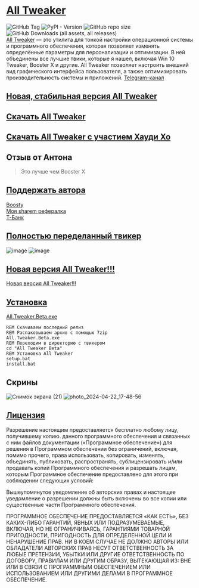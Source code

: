 # [All Tweaker](https://shre.su/0KO3)
![GitHub Tag](https://img.shields.io/github/v/tag/scode18/All-Tweaker?style=for-the-badge&label=release)
![PyPI - Version](https://img.shields.io/pypi/v/ttkbootstrap?style=for-the-badge&label=ttkbootstrap)
![GitHub repo size](https://img.shields.io/github/repo-size/scode18/All-Tweaker?style=for-the-badge)
![GitHub Downloads (all assets, all releases)](https://img.shields.io/github/downloads/scode18/All-Tweaker/total?style=for-the-badge)
<br>
[All Tweaker](https://shre.su/0KO3) — это утилита для тонкой настройки операционной системы и программного обеспечения, которая позволяет изменять определённые параметры для персонализации и оптимизации. В ней объединены все лучшие твики, которые я нашел, включая Win 10 Tweaker, Booster X и другие. All Tweaker позволяет настроить внешний вид графического интерфейса пользователя, а также оптимизировать производительность системы и приложений. [Telegram-канал
](https://t.me/all_tweaker)

## [Новая, стабильная версия All Tweaker](https://shre.su/2JXF)

## [Скачать All Tweaker](https://shre.su/0KO3)

## [Скачать All Tweaker с участием Хауди Хо](https://shre.su/SRCL)

## Отзыв от Антона
> Это лучше чем Booster X

## [Поддержать автора](https://www.tinkoff.ru/cf/2VBH9zSztcW)
[Boosty](https://boosty.to/scode18/donate)<br>
[Моя sharem рефералка](https://sharem.tech/r/user3e27791d)<br>
[Т-Банк](https://www.tinkoff.ru/cf/2VBH9zSztcW)

## [Полностью переделанный твикер](https://shre.su/0KO3)
![image](https://github.com/scode18/All-Tweaker/assets/98618381/7acccc40-8593-4a92-a4af-77626d8ae2ed)
![image](https://github.com/user-attachments/assets/62583ce6-1f83-4e39-9cd7-b5e20aecce50)

## [Новая версия All Tweaker!!!](https://shre.su/0KO3) 
[Новая версия All Tweaker!!!](https://shre.su/0KO3) 

## [Установка](https://shre.su/0KO3)
[All.Tweaker.Beta.exe](https://shre.su/0KO3)
```batch
REM Скачиваем последний релиз
REM Распаковываем архив с помощью 7zip
All.Tweaker.Beta.exe
REM Переходим в директорию с твикером
cd "All Tweaker Beta"
REM Установка All Tweaker
setup.bat
install.bat
```

## Скрины
![Снимок экрана (21)](https://github.com/scode18/All-Tweaker/assets/98618381/6acc543a-b5d2-459b-a350-509c479dfcb3)
![photo_2024-04-22_17-48-56](https://github.com/scode18/All-Tweaker/assets/98618381/fa0c3fa8-993e-4c1c-bc8c-681d38417835)
## [Лицензия](https://shre.su/WXFN)
Разрешение настоящим предоставляется бесплатно любому лицу, получившему копию.
данного программного обеспечения и связанных с ним файлов документации («Программное обеспечение») для решения
в Программном обеспечении без ограничений, включая, помимо прочего, права
использовать, копировать, изменять, объединять, публиковать, распространять, сублицензировать и/или продавать
копий Программного обеспечения и разрешать лицам, которым Программное обеспечение
предоставлено для этого при соблюдении следующих условий:

Вышеупомянутое уведомление об авторских правах и настоящее уведомление о разрешении должны быть включены во все
копии или существенные части Программного обеспечения.

ПРОГРАММНОЕ ОБЕСПЕЧЕНИЕ ПРЕДОСТАВЛЯЕТСЯ «КАК ЕСТЬ», БЕЗ КАКИХ-ЛИБО ГАРАНТИЙ, ЯВНЫХ ИЛИ
ПОДРАЗУМЕВАЕМЫЕ, ВКЛЮЧАЯ, НО НЕ ОГРАНИЧИВАЯСЬ, ГАРАНТИЯМИ ТОВАРНОЙ ПРИГОДНОСТИ,
ПРИГОДНОСТЬ ДЛЯ ОПРЕДЕЛЕННОЙ ЦЕЛИ И НЕНАРУШЕНИЕ ПРАВ. НИ В КОЕМ СЛУЧАЕ НЕ ДОЛЖНО
АВТОРЫ ИЛИ ОБЛАДАТЕЛИ АВТОРСКИХ ПРАВ НЕСУТ ОТВЕТСТВЕННОСТЬ ЗА ЛЮБЫЕ ПРЕТЕНЗИИ, УБЫТКИ ИЛИ ДРУГИЕ
ОТВЕТСТВЕННОСТЬ ПО ДОГОВОРУ, ПРАВИЛАМ ИЛИ ДРУГИМ ОБРАЗУ, ВЫТЕКАЮЩАЯ ИЗ:
ВНЕ ИЛИ В СВЯЗИ С ПРОГРАММНЫМ ОБЕСПЕЧЕНИЕМ ИЛИ ИСПОЛЬЗОВАНИЕМ ИЛИ ДРУГИМИ ДЕЛАМИ В
ПРОГРАММНОЕ ОБЕСПЕЧЕНИЕ.
